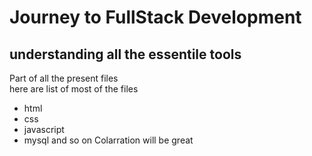 # Journey to FullStack Development
## understanding all the essentile tools
Part of all the present files <br>
here are list of most of the files
* html
* css
* javascript
* mysql
and so on
Colarration will be great
